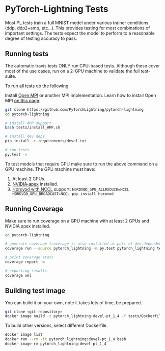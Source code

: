 # PyTorch-Lightning Tests
Most PL tests train a full MNIST model under various trainer conditions (ddp, ddp2+amp, etc...).
This provides testing for most combinations of important settings.
The tests expect the model to perform to a reasonable degree of testing accuracy to pass.

## Running tests
The automatic travis tests ONLY run CPU-based tests. Although these cover most of the use cases,
run on a 2-GPU machine to validate the full test-suite.


To run all tests do the following:

Install [Open MPI](https://www.open-mpi.org/) or another MPI implementation. Learn how to install Open MPI [on this page](https://www.open-mpi.org/faq/?category=building#easy-build>).

```bash
git clone https://github.com/PyTorchLightning/pytorch-lightning
cd pytorch-lightning

# install AMP support
bash tests/install_AMP.sh

# install dev deps
pip install -r requirements/devel.txt

# run tests
py.test -v
```

To test models that require GPU make sure to run the above command on a GPU machine.
The GPU machine must have:
1. At least 2 GPUs.
2. [NVIDIA-apex](https://github.com/NVIDIA/apex#linux) installed.
3. [Horovod with NCCL](https://horovod.readthedocs.io/en/stable/gpus_include.html) support: `HOROVOD_GPU_ALLREDUCE=NCCL HOROVOD_GPU_BROADCAST=NCCL pip install horovod`


## Running Coverage   
Make sure to run coverage on a GPU machine with at least 2 GPUs and NVIDIA apex installed. 

```bash
cd pytorch-lightning

# generate coverage (coverage is also installed as part of dev dependencies under requirements/devel.txt)
coverage run --source pytorch_lightning -m py.test pytorch_lightning tests examples -v

# print coverage stats
coverage report -m

# exporting results
coverage xml
```

## Building test image

You can build it on your own, note it takes lots of time, be prepared.
```bash
git clone <git-repository>
docker image build -t pytorch_lightning:devel-pt_1_4 -f tests/Dockerfile --build-arg TORCH_VERSION=1.4 .
```
To build other versions, select different Dockerfile.
```bash
docker image list
docker run --rm -it pytorch_lightning:devel-pt_1_4 bash
docker image rm pytorch_lightning:devel-pt_1_4
```
